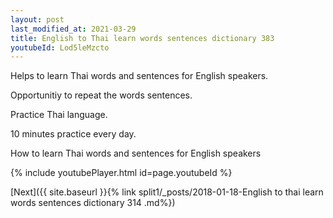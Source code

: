 ```yaml
---
layout: post
last_modified_at: 2021-03-29
title: English to Thai learn words sentences dictionary 383 
youtubeId: Lod5leMzcto
---
```

 
 
Helps to learn Thai words and sentences for English speakers.

Opportunitiy to repeat the words sentences. 

Practice Thai language. 
 
10 minutes practice every day. 
 
How to learn Thai words and sentences for English speakers 
 
{% include youtubePlayer.html id=page.youtubeId %}
 
 
[Next]({{ site.baseurl }}{% link  split1/_posts/2018-01-18-English to thai learn words sentences dictionary 314 .md%})
 
